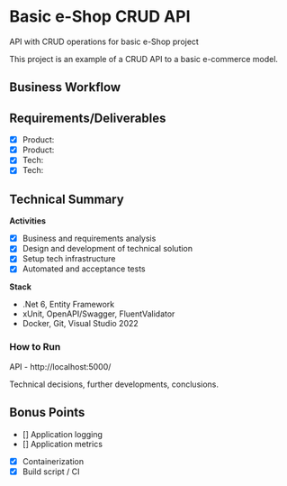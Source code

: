 # Basic e-Shop CRUD API
API with CRUD operations for basic e-Shop project
 
This project is an example of a CRUD API to a basic e-commerce model.
  
## Business Workflow

## Requirements/Deliverables  
- [x] Product:  
- [x] Product: 
- [x] Tech:  
- [x] Tech:  

## Technical Summary  
**Activities**
- [x] Business and requirements analysis  
- [x] Design and development of technical solution
- [x] Setup tech infrastructure  
- [x] Automated and acceptance tests  
  
**Stack**  
* .Net 6, Entity Framework
* xUnit, OpenAPI/Swagger, FluentValidator
* Docker, Git, Visual Studio 2022 
  
### How to Run  
  
API - http://localhost:5000/  

Technical decisions, further developments, conclusions.
  
## Bonus Points  
- [] Application logging  
- [] Application metrics
- [x] Containerization  
- [x] Build script / CI
